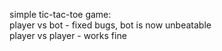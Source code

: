 simple tic-tac-toe game:   
player vs bot - fixed bugs, bot is now unbeatable  
player vs player - works fine     

